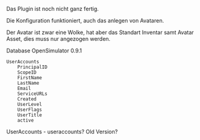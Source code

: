 Das Plugin ist noch nicht ganz fertig.

Die Konfiguration funktioniert, auch das anlegen von Avataren.

Der Avatar ist zwar eine Wolke, hat aber das Standart Inventar samt Avatar Asset, dies muss nur angezogen werden.

Database OpenSimulator 0.9.1

    UserAccounts
	    PrincipalID
	    ScopeID
	    FirstName
	    LastName
	    Email
	    ServiceURLs
	    Created
	    UserLevel
	    UserFlags
	    UserTitle
	    active
     
UserAccounts - useraccounts? Old Version?
